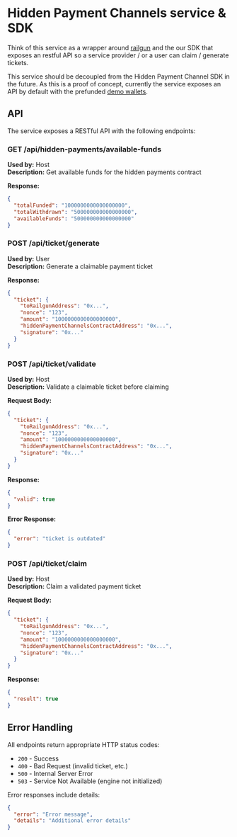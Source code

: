 # Hidden Payment Channels service & SDK

Think of this service as a wrapper around [railgun](https://github.com/Railgun-Community/wallet) and the our SDK that exposes an restful API
so a service provider / or a user can claim / generate tickets.

This service should be decoupled from the Hidden Payment Channel SDK in the future.
As this is a proof of concept, currently the service exposes an API by default with the prefunded [demo wallets](../demo-data/).

## API

The service exposes a RESTful API with the following endpoints:

### GET /api/hidden-payments/available-funds

**Used by:** Host  
**Description:** Get available funds for the hidden payments contract

**Response:**

```json
{
  "totalFunded": "1000000000000000000",
  "totalWithdrawn": "500000000000000000",
  "availableFunds": "500000000000000000"
}
```

### POST /api/ticket/generate

**Used by:** User  
**Description:** Generate a claimable payment ticket

**Response:**

```json
{
  "ticket": {
    "toRailgunAddress": "0x...",
    "nonce": "123",
    "amount": "1000000000000000000",
    "hiddenPaymentChannelsContractAddress": "0x...",
    "signature": "0x..."
  }
}
```

### POST /api/ticket/validate

**Used by:** Host  
**Description:** Validate a claimable ticket before claiming

**Request Body:**

```json
{
  "ticket": {
    "toRailgunAddress": "0x...",
    "nonce": "123",
    "amount": "1000000000000000000",
    "hiddenPaymentChannelsContractAddress": "0x...",
    "signature": "0x..."
  }
}
```

**Response:**

```json
{
  "valid": true
}
```

**Error Response:**

```json
{
  "error": "ticket is outdated"
}
```

### POST /api/ticket/claim

**Used by:** Host  
**Description:** Claim a validated payment ticket

**Request Body:**

```json
{
  "ticket": {
    "toRailgunAddress": "0x...",
    "nonce": "123",
    "amount": "1000000000000000000",
    "hiddenPaymentChannelsContractAddress": "0x...",
    "signature": "0x..."
  }
}
```

**Response:**

```json
{
  "result": true
}
```

## Error Handling

All endpoints return appropriate HTTP status codes:

- `200` - Success
- `400` - Bad Request (invalid ticket, etc.)
- `500` - Internal Server Error
- `503` - Service Not Available (engine not initialized)

Error responses include details:

```json
{
  "error": "Error message",
  "details": "Additional error details"
}
```
